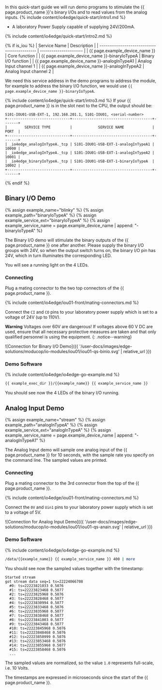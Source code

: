 In this quick-start guide we will run demo programs to stimulate the {{ page.product_name }}'s binary I/Os and to read values from the analog inputs.
{% include content/io4edge/quick-start/intro1.md %}
* A laboratory Power Supply capable of supplying 24V/200mA.

{% include content/io4edge/quick-start/intro2.md %}

{% if is_iou %}
| Service Name                                  | Description            |
| --------------------------------------------- | ---------------------- |
| {{ page.example_device_name }}                | Core function          |
| {{ page.example_device_name }}-binaryIoTypeA  | Binary I/O function    |
| {{ page.example_device_name }}-analogInTypeA1 | Analog Input channel 1 |
| {{ page.example_device_name }}-analogInTypeA2 | Analog Input channel 2 |

We need this service address in the demo programs to address the module, for example to address the binary I/O function, we would use `{{ page.example_device_name }}-binaryIoTypeA`.

{% include content/io4edge/quick-start/intro3.md %}
If your {{ page.product_name }} is in the slot next to the CPU, the output should be:
```
S101-IOU01-USB-EXT-1, 192.168.201.1, S101-IOU01, <serial-number>
+-----------------------------+-------------------------------------+-------+
|        SERVICE TYPE         |            SERVICE NAME             | PORT  |
+-----------------------------+-------------------------------------+-------+
| _io4edge_analogInTypeA._tcp | S101-IOU01-USB-EXT-1-analogInTypeA1 | 10000 |
| _io4edge_analogInTypeA._tcp | S101-IOU01-USB-EXT-1-analogInTypeA2 | 10001 |
| _io4edge_binaryIoTypeA._tcp | S101-IOU01-USB-EXT-1-binaryIoTypeA  | 10002 |
+-----------------------------+-------------------------------------+-------+
```
{% endif %}

## Binary I/O Demo

{% assign example_name="blinky" %}
{% assign example_path="binaryIoTypeA" %}
{% assign example_service_ext="binaryIoTypeA" %}
{% assign example_service_name = page.example_device_name | append: "-binaryIoTypeA" %}

The Binary I/O demo will stimulate the binary outputs of the {{ page.product_name }} one after another. Please supply the binary I/O groups with 24V, so when the output switch turns on, the binary I/O pin has 24V, which in turn illuminates the corresponding LED.

You will see a running light on the 4 LEDs.

### Connecting

Plug a mating connector to the two top connectors of the {{ page.product_name }}.

{% include content/io4edge/iou01-front/mating-connectors.md %}

Connect the `CI` and `CO` pins to your laboratory power supply which is set to a voltage of 24V (up to 110V).

**Warning** Voltages over 60V are dangerous! If voltages above 60 V DC are used, ensure that all necessary protective measures are taken and that only qualified personnel is using the equipment.
{: .notice--warning}


![Connection for Binary I/O Demo]({{ '/user-docs/images/edge-solutions/moducop/io-modules/iou01/iou01-qs-binio.svg' | relative_url }})

### Demo Software
{% include content/io4edge/io4edge-go-example.md %}

```bash
{{ example_exec_dir }}/{{example_name}} {{ example_service_name }}
```

You should see now the 4 LEDs of the binary I/O running.

## Analog Input Demo
{% assign example_name="stream" %}
{% assign example_path="analogInTypeA" %}
{% assign example_service_ext="analogInTypeA" %}
{% assign example_service_name = page.example_device_name | append: "-analogInTypeA1" %}

The Analog Input demo will sample one analog input of the {{ page.product_name }} for 10 seconds, with the sample rate you specify on the command line. The sampled values are printed.

### Connecting

Plug a mating connector to the 3rd connector from the top of the {{ page.product_name }}.

{% include content/io4edge/iou01-front/mating-connectors.md %}

Connect the `0V` and `Uin1` pins to your laboratory power supply which is set to a voltage of 5V.

![Connection for Analog Input Demo]({{ '/user-docs/images/edge-solutions/moducop/io-modules/iou01/iou01-qs-anain.svg' | relative_url }})

### Demo Software
{% include content/io4edge/io4edge-go-example.md %}

```bash
/data/{{example_name}} {{ example_service_name }} 400 | more
```
You should see now the sampled values together with the timestamp:
```
Started stream
got stream data seq=1 ts=22224066708
  #0: ts=22223821033 0.5076
  #1: ts=22223823468 0.5077
  #2: ts=22223825968 0.5076
  #3: ts=22223828468 0.5077
  #4: ts=22223830994 0.5077
  #5: ts=22223833468 0.5076
  #6: ts=22223835968 0.5077
  #7: ts=22223838468 0.5077
  #8: ts=22223841003 0.5077
  #9: ts=22223843468 0.5077
  #10: ts=22223845968 0.5076
  #11: ts=22223848468 0.5076
  #12: ts=22223850999 0.5076
  #13: ts=22223853468 0.5076
  #14: ts=22223855968 0.5077
  #15: ts=22223858468 0.5076
  ...
```

The sampled values are normalized, so the value `1.0` represents full-scale, i.e. 10 Volts.

The timestamps are expressed in microseconds since the start of the {{ page.product_name }}.
